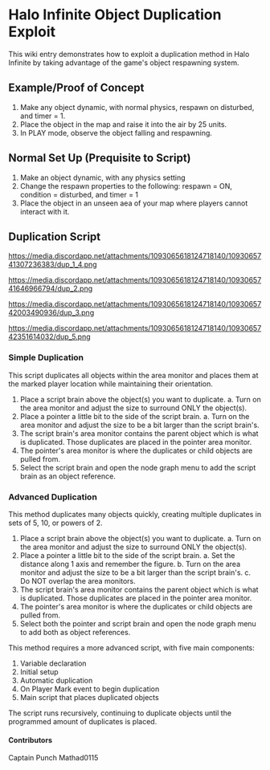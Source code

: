 # Halo Infinite Object Duplication Exploit

This wiki entry demonstrates how to exploit a duplication method in Halo Infinite by taking advantage of the game's object respawning system.

## Example/Proof of Concept

1. Make any object dynamic, with normal physics, respawn on disturbed, and timer = 1.
2. Place the object in the map and raise it into the air by 25 units.
3. In PLAY mode, observe the object falling and respawning.

## Normal Set Up (Prequisite to Script)

1. Make an object dynamic, with any physics setting
2. Change the respawn properties to the following: respawn = ON, condition = disturbed, and timer = 1
3. Place the object in an unseen aea of your map where players cannot interact with it.

## Duplication Script

https://media.discordapp.net/attachments/1093065618124718140/1093065741307236383/dup_1_4.png

https://media.discordapp.net/attachments/1093065618124718140/1093065741646966794/dup_2.png

https://media.discordapp.net/attachments/1093065618124718140/1093065742003490936/dup_3.png

https://media.discordapp.net/attachments/1093065618124718140/1093065742351614032/dup_5.png

### Simple Duplication

This script duplicates all objects within the area monitor and places them at the marked player location while maintaining their orientation.

1. Place a script brain above the object(s) you want to duplicate.
   a. Turn on the area monitor and adjust the size to surround ONLY the object(s).
2. Place a pointer a little bit to the side of the script brain.
   a. Turn on the area monitor and adjust the size to be a bit larger than the script brain's.
3. The script brain's area monitor contains the parent object which is what is duplicated. Those duplicates are placed in the pointer area monitor.
4. The pointer's area monitor is where the duplicates or child objects are pulled from.
5. Select the script brain and open the node graph menu to add the script brain as an object reference.

### Advanced Duplication

This method duplicates many objects quickly, creating multiple duplicates in sets of 5, 10, or powers of 2.

1. Place a script brain above the object(s) you want to duplicate.
   a. Turn on the area monitor and adjust the size to surround ONLY the object(s).
2. Place a pointer a little bit to the side of the script brain.
   a. Set the distance along 1 axis and remember the figure.
   b. Turn on the area monitor and adjust the size to be a bit larger than the script brain's.
   c. Do NOT overlap the area monitors.
3. The script brain's area monitor contains the parent object which is what is duplicated. Those duplicates are placed in the pointer area monitor.
4. The pointer's area monitor is where the duplicates or child objects are pulled from.
5. Select both the pointer and script brain and open the node graph menu to add both as object references.

This method requires a more advanced script, with five main components:

1. Variable declaration
2. Initial setup
3. Automatic duplication
4. On Player Mark event to begin duplication
5. Main script that places duplicated objects

The script runs recursively, continuing to duplicate objects until the programmed amount of duplicates is placed.

#### Contributors
Captain Punch
Mathad0115